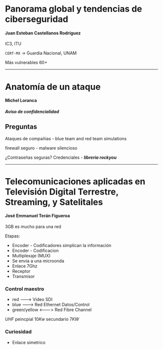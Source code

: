 # Panorama global y tendencias de ciberseguridad
#### Juan Esteban Castellanos Rodríguez

IC3, ITU

`CERT-MX` -> Guardia Nacional, UNAM 

Más vulnerables 60+

---

# Anatomía de un ataque
#### Michel Loranca

##### Aviso de confidencialidad

## Preguntas

Ataques de compañias - blue team and red team simulations

firewall seguro - malware silencioso

¿Contraseñas seguras? Credenciales - ***libreria rockyou***

---

# Telecomunicaciones aplicadas en Televisión Digital Terrestre, Streaming, y Satelitales 
#### José Emmanuel Terán Figueroa

3GB es mucho para una red


Etapas:
 
- Encoder - Codificadores simplican la información
- Encoder - Codificacion
- Multiplexaje (MUX)
- Se envia a una microonda
- Enlace 7Ghz
- Receptor
- Transmisor

### Control maestro
- red ---> Video SDI
- blue ---> Red Ethernet Datos/Control
- green/yellow <---> Red Fibre Channel

_UHF_ peincpial $10Kw$ secundario $7KW$



### Curiosidad

- Enlace simetrico